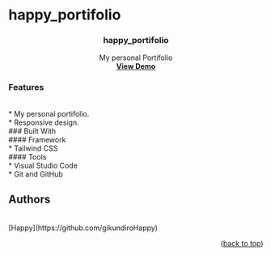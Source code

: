 # happy_portifolio


<div id="top"></div>


<h3 align="center">happy_portifolio</h3>
  <p align="center">
   My personal Portifolio
    <br />
    <a href=""><strong>View Demo</strong></a>
  </p>
</div>
<!-- ABOUT THE PROJECT -->

### Features
 <br />
* My personal portifolio.
 <br />
* Responsive design.
 <br />
### Built With
 <br />
#### Framework
 <br />
* Tailwind CSS
 <br />
#### Tools
 <br />
* Visual Studio Code
 <br />
* Git and GitHub
 <br />

<!-- AUTHORS -->
## Authors
 <br />
[Happy](https://github.com/gikundiroHappy) 
<p align="right">(<a href="#top">back to top</a>)</p>




